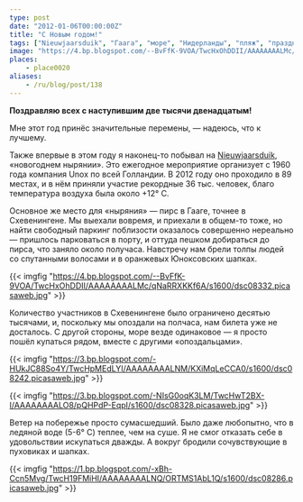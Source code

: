 ```yaml
---
type: post
date: "2012-01-06T00:00:00Z"
title: "С Новым годом!"
tags: ["Nieuwjaarsduik", "Гаага", "море", "Нидерланды", "пляж", "праздники"]
image: "https://4.bp.blogspot.com/--BvFfK-9VOA/TwcHxOhDDII/AAAAAAAALMc/qNaRRXKKf6A/s1600/dsc08332.picasaweb.jpg"
places:
    - place0020
aliases:
    - /ru/blog/post/138
---
```


**Поздравляю всех с наступившим две тысячи двенадцатым!**

Мне этот год принёс значительные перемены, — надеюсь, что к лучшему.

<!--more-->

Также впервые в этом году я наконец-то побывал на [Nieuwjaarsduik](http://www.unox.nl/nl/event/nieuwjaarsduik), «новогоднем нырянии». Это ежегодное мероприятие организует с 1960 года компания Unox по всей Голландии. В 2012 году оно проходило в 89 местах, и в нём приняли участие рекордные 36 тыс. человек, благо температура воздуха была около +12° C.

Основное же место для «ныряния» — пирс в Гааге, точнее в Схевенингене. Мы выехали вовремя, и приехали в общем-то тоже, но найти свободный паркинг поблизости оказалось совершенно нереально — пришлось парковаться в порту, и оттуда пешком добираться до пирса, что заняло около получаса. Навстречу нам брели толпы людей со спутанными волосами и в оранжевых Юноксовских шапках.

{{< imgfig "https://4.bp.blogspot.com/--BvFfK-9VOA/TwcHxOhDDII/AAAAAAAALMc/qNaRRXKKf6A/s1600/dsc08332.picasaweb.jpg" >}}

Количество участников в Схевенингене было ограничено десятью тысячами, и, поскольку мы опоздали на полчаса, нам билета уже не досталось. С другой стороны, море везде одинаковое — я просто пошёл купаться рядом, вместе с другими «опоздальцами».

{{< imgfig "https://3.bp.blogspot.com/-HUkJC88So4Y/TwcHpMEdLYI/AAAAAAAALNM/KXiMqLeCCA0/s1600/dsc08242.picasaweb.jpg" >}}

{{< imgfig "https://3.bp.blogspot.com/-NIsG0oqK3LM/TwcHwT2BX-I/AAAAAAAALO8/pQHPdP-EqpI/s1600/dsc08328.picasaweb.jpg" >}}

Ветер на побережье просто сумасшедший. Было даже любопытно, что в ледяной воде (5-6° C) теплее, чем на суше. Я не смог отказать себе в удовольствии искупаться дважды. А вокруг бродили сочувствующие в пуховиках и шапках.

{{< imgfig "https://1.bp.blogspot.com/-xBh-Ccn5Mvg/TwcH19FMiHI/AAAAAAAALNQ/ORTMS1AbL1Q/s1600/dsc08286.picasaweb.jpg" >}}
